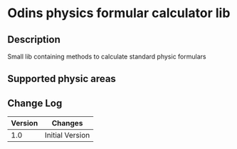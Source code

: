 # Odins physics formular calculator lib 
## Description
Small lib containing methods to calculate standard physic formulars 

## Supported physic areas


## Change Log

| Version | Changes |
|---------|---------|
| 1.0     | Initial Version |
